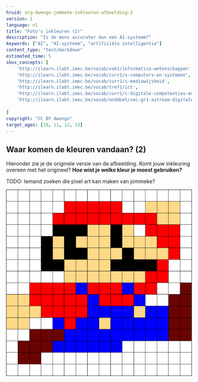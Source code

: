 ```yaml
---
hruid: org-dwengo-jommeke-inkleuren-afbeelding-2
version: 1
language: nl
title: "Foto's inkleuren (2)"
description: "Is de mens accurater dan een AI-systeem?"
keywords: ["AI", "AI-systeem", "artificiële intelligentie"]
content_type: "text/markdown"
estimated_time: 5
skos_concepts: [
    'http://ilearn.ilabt.imec.be/vocab/vak1/informatica-wetenschappen', 
    'http://ilearn.ilabt.imec.be/vocab/curr1/s-computers-en-systemen',
    'http://ilearn.ilabt.imec.be/vocab/curr1/s-mediawijsheid',
    'http://ilearn.ilabt.imec.be/vocab/tref1/ict',
    'http://ilearn.ilabt.imec.be/vocab/curr1/c-digitale-competenties-en-mediawijsheid',
    'http://ilearn.ilabt.imec.be/vocab/onddoel/sec-gr1-astroom-digitale-competenties-en-mediawijsheid-4.5',

]
copyright: "CC BY dwengo"
target_ages: [10, 11, 12, 13]
---
```



## Waar komen de kleuren vandaan? (2)

Hieronder zie je de originele versie van de afbeelding. Komt jouw inkleuring overeen met het origineel? **Hoe wist je welke kleur je moest gebruiken?**


TODO: Iemand zoeken die pixel art kan maken van jommeke?

![Mario](img/image2.png)